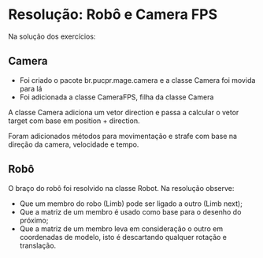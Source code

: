 # Resolução: Robô e Camera FPS

Na solução dos exercícios:

## Camera

* Foi criado o pacote br.pucpr.mage.camera e a classe Camera foi movida para lá
* Foi adicionada a classe CameraFPS, filha da classe Camera

A classe Camera adiciona um vetor direction e passa a calcular o vetor target com base em position + direction.

Foram adicionados métodos para movimentação e strafe com base na direção da camera, velocidade e tempo.

## Robô

O braço do robô foi resolvido na classe Robot. Na resolução observe:

* Que um membro do robo (Limb) pode ser ligado a outro (Limb next);
* Que a matriz de um membro é usado como base para o desenho do próximo;
* Que a matriz de um membro leva em consideração o outro em coordenadas de modelo, 
isto é descartando qualquer rotação e translação.



